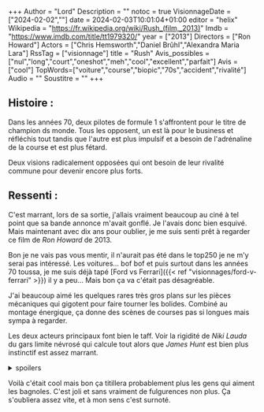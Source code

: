 +++
Author = "Lord"
Description = ""
notoc = true
VisionnageDate = ["2024-02-02",""]
date = 2024-02-03T10:01:04+01:00
editor = "helix"
Wikipedia = "https://fr.wikipedia.org/wiki/Rush_(film,_2013)"
Imdb = "https://www.imdb.com/title/tt1979320/"
year = ["2013"]
Directors = ["Ron Howard"]
Actors = ["Chris Hemsworth","Daniel Brûhl","Alexandra Maria Lara"]
RssTag = ["visionnage"]
title = "Rush"
Avis_possibles = ["nul","long","court","oneshot","meh","cool","excellent","parfait"]
Avis = ["cool"] 
TopWords=["voiture","course","biopic","70s","accident","rivalité"]
Audio = ""
Soustitre = ""
+++
## Histoire : 
Dans les années 70, deux pilotes de formule 1 s'affrontent pour le titre de champion ds monde.
Tous les opposent, un est là pour le business et réfléchis tout tandis que l'autre est plus impulsif et a besoin de l'adrénaline de la course et est plus fétard.

Deux visions radicalement opposées qui ont besoin de leur rivalité commune pour devenir encore plus forts.
 
## Ressenti :
C'est marrant, lors de sa sortie, j'allais vraiment beaucoup au ciné à tel point que sa bande annonce m'avait gonflé.
Je l'avais donc bien esquivé.
Mais maintenant avec dix ans pour oublier, je me suis senti prêt à regarder ce film de *Ron Howard* de 2013.

Bon je ne vais pas vous mentir, il n'aurait pas été dans le top250 je ne m'y serai pas intéressé.
Les voitures… bof bof et puis surtout dans les années 70 toussa, je me suis déjà tapé [Ford vs Ferrari]({{< ref "visionnages/ford-v-ferrari" >}}) il y a peu…
Mais bon ça va c'était pas désagréable.

J'ai beaucoup aimé les quelques rares très gros plans sur les pièces mécaniques qui gigotent pour faire tourner les bolides.
Combiné au montage énergique, ça donne des scènes de courses pas si longues mais sympa à regarder.

Les deux acteurs principaux font bien le taff.
Voir la rigidité de *Niki Lauda* du gars limite névrosé qui calcule tout alors que *James Hunt* est bien plus instinctif est assez marrant.

<details><summary>spoilers</summary>

Il n'y a qu'une seule scène où l'on sent que *Niki Lauda* se lache, c'est quand deux fans et une femme le poussent à conduire vite.
D'abord il n'en voit pas l'intéret puis enfin il cède et se laisse aller.
C'est son ptit moment de folie.

*James Hunt*, lui, a droit à 1 moment où il s'illustre.
Après l'accident de *Niki* (dont il se sent responsable), des journalistes interviewent le pilote allemand et un pose la question de trop "Est-ce que votre femme vous aimera encore malgré votre visage défiguré ?".
Quand la conférence de presse est finie, *James* chope le journaliste et lui refait la face.

Les 2 personnages se rencontrent une ultime fois pour discuter avec beaucoup de respect et d'admiration l'un envers l'autre.
Puis on apprend que *James Hunt* meurt assez jeune d'un AVC et à ce jour *Niki Lauda* est toujours en vie et a d'ailleurs participé à la création du film.

</details>

Voilà c'était cool mais bon ça titillera probablement plus les gens qui aiment les bagnoles.
C'est joli et sans vraiment de fulgurences non plus.
Ça s'oubliera assez vite, et à mon sens c'est surnoté.

